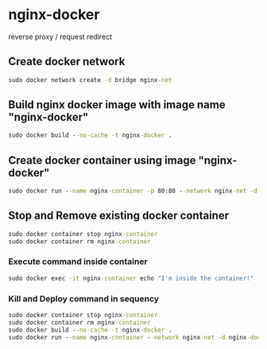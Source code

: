 # nginx-docker
reverse proxy / request redirect


## Create docker network
```bat
sudo docker network create -d bridge nginx-net
```

## Build nginx docker image with image name "nginx-docker"
```bat
sudo docker build --no-cache -t nginx-docker .
```

## Create docker container using image "nginx-docker"
```bat
sudo docker run --name nginx-container -p 80:80 --network nginx-net -d nginx-docker 
```

## Stop and Remove existing docker container
```bat
sudo docker container stop nginx-container
sudo docker container rm nginx-container
```

### Execute command inside container
```bat
sudo docker exec -it nginx-container echo "I'm inside the container!"
```

### Kill and Deploy command in sequency
```bat
sudo docker container stop nginx-container
sudo docker container rm nginx-container
sudo docker build --no-cache -t nginx-docker .
sudo docker run --name nginx-container --network nginx-net -d nginx-docker
```